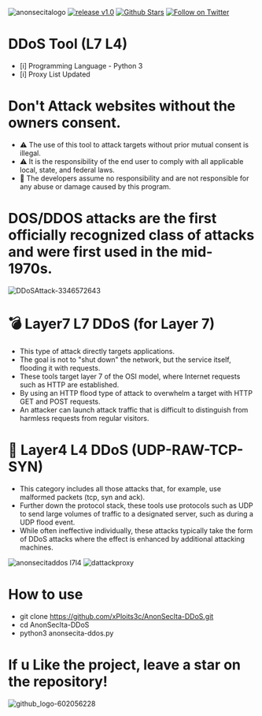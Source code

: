 ![anonsecitalogo](https://github.com/xPloits3c/AnonSecIta-DDoS/assets/153435050/75480311-8587-4ca2-9ebb-b79ef697e6d6)
[![release v1.0 ](https://img.shields.io/badge/release-v1.1-green.svg?style=flat-square)](https://github.com/xPloits3c/AnonSecIta-DDoS/releases/)
[![Github Stars](https://img.shields.io/github/stars/xPloits3c/AnonSecIta-DDoS.svg?style=social&label=Stars)](https://github.com/xPloits3c/AnonSecIta-DDoS/)
[![Follow on Twitter](https://img.shields.io/twitter/follow/AnonSecIta.svg?style=social&label=Follow)](https://twitter.com/AnonSecIta/)
# DDoS Tool (L7 L4)

- [i] Programming Language - Python 3
- [i] Proxy List Updated

# Don't Attack websites without the owners consent.
- ⚠️ The use of this tool to attack targets without prior mutual consent is illegal.
- ⚠️ It is the responsibility of the end user to comply with all applicable local, state, and federal laws.
- 💢 The developers assume no responsibility and are not responsible for any abuse or damage caused by this program.

# DOS/DDOS attacks are the first officially recognized class of attacks and were first used in the mid-1970s.
![DDoSAttack-3346572643](https://github.com/xPloits3c/AnonSecIta-DDoS/assets/153435050/43ea421a-fef1-4a21-ace5-e29652688979)

# 💣 Layer7 L7 DDoS (for Layer 7)
- This type of attack directly targets applications.
- The goal is not to "shut down" the network, but the service itself, flooding it with requests.
- These tools target layer 7 of the OSI model, where Internet requests such as HTTP are established.
- By using an HTTP flood type of attack to overwhelm a target with HTTP GET and POST requests.
- An attacker can launch attack traffic that is difficult to distinguish from harmless requests from regular visitors.
 
# 🧨 Layer4 L4 DDoS (UDP-RAW-TCP-SYN)
- This category includes all those attacks that, for example, use malformed packets (tcp, syn and ack).
- Further down the protocol stack, these tools use protocols such as UDP to send large volumes of traffic to a designated server, such as during a UDP flood event.
- While often ineffective individually, these attacks typically take the form of DDoS attacks where the effect is enhanced by additional attacking machines.

![anonsecitaddos l7l4](https://github.com/xPloits3c/AnonSecIta-DDoS/assets/153435050/f86b3e0e-f533-451c-adb0-484537d8c2d0)
![dattackproxy](https://github.com/xPloits3c/AnonSecIta-DDoS/assets/153435050/085d6db6-1434-4f01-87de-069079c151ab)

# How to use

- git clone https://github.com/xPloits3c/AnonSecIta-DDoS.git
- cd AnonSecIta-DDoS
- python3 anonsecita-ddos.py

# If u Like the project, leave a star on the repository!
![github_logo-602056228](https://github.com/xPloits3c/AnonSecIta-DDoS/assets/153435050/a39d6f76-88ff-4d55-ab63-e38a08e0d609)


